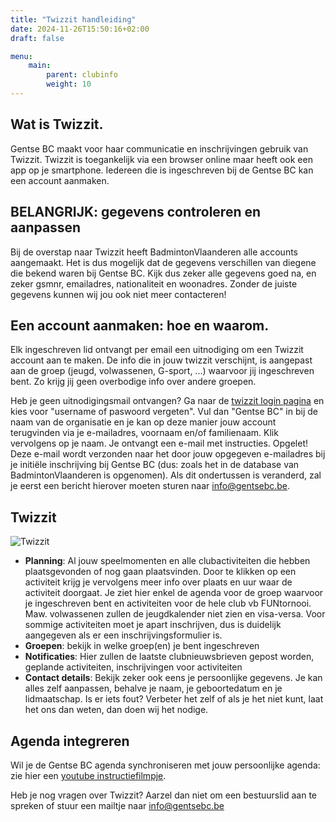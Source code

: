 ```yaml
---
title: "Twizzit handleiding"
date: 2024-11-26T15:50:16+02:00
draft: false

menu:
    main:
        parent: clubinfo
        weight: 10
---
```



## Wat is Twizzit.
Gentse BC maakt voor haar communicatie en inschrijvingen gebruik van Twizzit. Twizzit is toegankelijk via een browser online maar heeft ook een app op je smartphone. Iedereen die is ingeschreven bij de Gentse BC kan een account aanmaken.

## BELANGRIJK:  gegevens controleren en aanpassen
Bij de overstap naar Twizzit heeft BadmintonVlaanderen alle accounts aangemaakt. Het is dus mogelijk dat de gegevens verschillen van diegene die bekend waren bij Gentse BC. Kijk dus zeker alle gegevens goed na, en zeker gsmnr, emailadres, nationaliteit en woonadres. Zonder de juiste gegevens kunnen wij jou ook niet meer contacteren!

## Een account aanmaken: hoe en waarom.
Elk ingeschreven lid ontvangt per email een uitnodiging om een Twizzit account aan te maken. 
De info die in jouw twizzit verschijnt, is aangepast aan de groep (jeugd, volwassenen, G-sport, ...) waarvoor jij ingeschreven bent. Zo krijg jij geen overbodige info over andere groepen.

Heb je geen uitnodigingsmail ontvangen? Ga naar de [twizzit login pagina](https://app.twizzit.com/v2/login?deviceid=&mobiletype=) en kies voor "username of paswoord vergeten".  Vul dan "Gentse BC" in bij de naam van de organisatie en je kan op deze manier jouw account terugvinden via je e-mailadres, voornaam en/of familienaam. Klik vervolgens op je naam. Je ontvangt een e-mail met instructies. Opgelet!  Deze e-mail wordt verzonden naar het door jouw opgegeven e-mailadres bij je initiële inschrijving bij Gentse BC (dus: zoals het in de database van BadmintonVlaanderen is opgenomen). Als dit ondertussen is veranderd, zal je eerst een bericht hierover moeten sturen naar info@gentsebc.be.



## Twizzit
![Twizzit](/images/Twizzit_start.jpeg)

* **Planning**: Al jouw speelmomenten en alle clubactiviteiten die hebben plaatsgevonden of nog gaan plaatsvinden. Door te klikken op een activiteit krijg je vervolgens meer info over plaats en uur waar de activiteit doorgaat. Je ziet hier enkel de agenda voor de groep waarvoor je ingeschreven bent en activiteiten voor de hele club vb FUNtornooi. Maw. volwassenen zullen de jeugdkalender niet zien en visa-versa.  Voor sommige activiteiten moet je apart inschrijven, dus is duidelijk aangegeven als er een inschrijvingsformulier is.
* **Groepen**: bekijk in welke groep(en) je bent ingeschreven
* **Notificaties**: Hier zullen de laatste clubnieuwsbrieven gepost worden, geplande activiteiten, inschrijvingen voor activiteiten
* **Contact details**: Bekijk zeker ook eens je persoonlijke gegevens. Je kan alles zelf aanpassen, behalve je naam, je geboortedatum en je lidmaatschap. Is er iets fout? Verbeter het zelf of als je het niet kunt, laat het ons dan weten, dan doen wij het nodige.

## Agenda integreren
Wil je de Gentse BC agenda synchroniseren met jouw persoonlijke agenda: zie hier een [youtube instructiefilmpje](https://www.youtube.com/watch?v=nl3h87faMzg&ab_channel=Twizzit).


Heb je nog vragen over Twizzit? Aarzel dan niet om een bestuurslid aan te spreken of stuur een mailtje naar info@gentsebc.be



